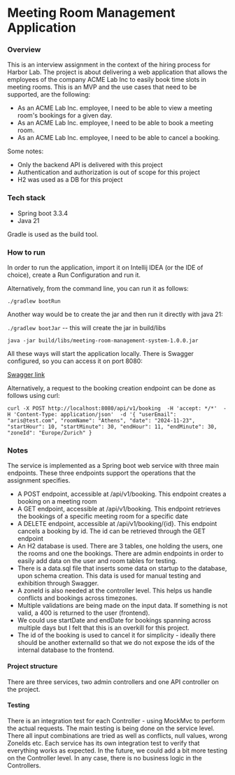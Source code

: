 # Meeting Room Management Application

### Overview

This is an interview assignment in the context of the hiring process for Harbor Lab. The project is about delivering a web application that
allows the employees of the company ACME Lab Inc to easily book time slots in meeting rooms. This is an MVP and the use cases that 
need to be supported, are the following:

* As an ACME Lab Inc. employee, I need to be able to view a meeting room's bookings for a given day.
* As an ACME Lab Inc. employee, I need to be able to book a meeting room.
* As an ACME Lab Inc. employee, I need to be able to cancel a booking.

Some notes:

* Only the backend API is delivered with this project
* Authentication and authorization is out of scope for this project
* H2 was used as a DB for this project

### Tech stack

* Spring boot 3.3.4
* Java 21

Gradle is used as the build tool.

### How to run

In order to run the application, import it on Intellij IDEA (or the IDE of choice), create a Run Configuration and run it.

Alternatively, from the command line, you can run it as follows:

`./gradlew bootRun`

Another way would be to create the jar and then run it directly with java 21:

`./gradlew bootJar` -- this will create the jar in build/libs

`java -jar build/libs/meeting-room-management-system-1.0.0.jar`

All these ways will start the application locally. There is Swagger configured, so you can access it on port 8080:

[Swagger link](http://localhost:8080/swagger-ui/index.html)

Alternatively, a request to the booking creation endpoint can be done as follows using curl:

`curl -X POST http://localhost:8080/api/v1/booking 
  -H 'accept: */*' 
  -H 'Content-Type: application/json' 
  -d '{
          "userEmail": "aris@test.com",
          "roomName": "Athens",
          "date": "2024-11-23",
          "startHour": 10,
          "startMinute": 30,
          "endHour": 11,
          "endMinute": 30,
          "zoneId": "Europe/Zurich"
        }`

### Notes

The service is implemented as a Spring boot web service with three main endpoints. These three endpoints support the operations that the assignment specifies.
* A POST endpoint, accessible at /api/v1/booking. This endpoint creates a booking on a meeting room
* A GET endpoint, accessible at /api/v1/booking. This endpoint retrieves the bookings of a specific meeting room for a specific date
* A DELETE endpoint, accessible at /api/v1/booking/{id}. This endpoint cancels a booking by id. The id can be retrieved through the GET endpoint
* An H2 database is used. There are 3 tables, one holding the users, one the rooms and one the bookings. There are admin endpoints in order to easily add data on the user and room tables for testing.
* There is a data.sql file that inserts some data on startup to the database, upon schema creation. This data is used for manual testing and exhibition through Swagger.
* A zoneId is also needed at the controller level. This helps us handle conflicts and bookings across timezones.
* Multiple validations are being made on the input data. If something is not valid, a 400 is returned to the user (frontend).
* We could use startDate and endDate for bookings spanning across multiple days but I felt that this is an overkill for this project.
* The id of the booking is used to cancel it for simplicity - ideally there should be another externalId so that we do not expose the ids of the internal database to the frontend.

#### Project structure
There are three services, two admin controllers and one API controller on the project.

#### Testing
There is an integration test for each Controller - using MockMvc to perform the actual requests. The main testing is being done on the service level. 
There all input combinations are tried as well as conflicts, null values, wrong ZoneIds etc.
Each service has its own integration test to verify that everything works as expected. In the future, we could add a bit more testing on the Controller level. In any case, there is no business logic in the Controllers.
